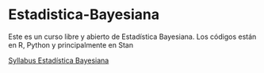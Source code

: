 # Estadistica-Bayesiana
Este es un curso libre y abierto de Estadística Bayesiana.
Los códigos están en R, Python y principalmente en Stan

[Syllabus Estadística Bayesiana](./Syllabus_Bayesian_Course.ipynb)
